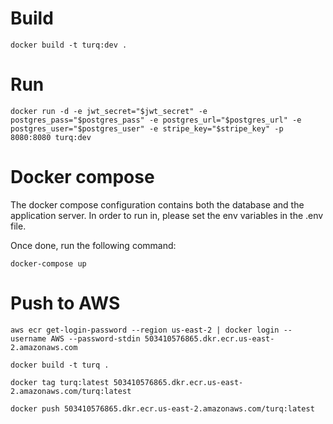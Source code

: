 # Build
`docker build -t turq:dev .`
# Run 
`docker run -d -e jwt_secret="$jwt_secret" -e postgres_pass="$postgres_pass" -e postgres_url="$postgres_url" -e postgres_user="$postgres_user" -e stripe_key="$stripe_key" -p 8080:8080 turq:dev`

# Docker compose
The docker compose configuration contains both the database and the application server.
In order to run in, please set the env variables in the .env file.

Once done, run the following command:

`docker-compose up`
# Push to AWS
`aws ecr get-login-password --region us-east-2 | docker login --username AWS --password-stdin 503410576865.dkr.ecr.us-east-2.amazonaws.com`

`docker build -t turq .`

`docker tag turq:latest 503410576865.dkr.ecr.us-east-2.amazonaws.com/turq:latest`

`docker push 503410576865.dkr.ecr.us-east-2.amazonaws.com/turq:latest`